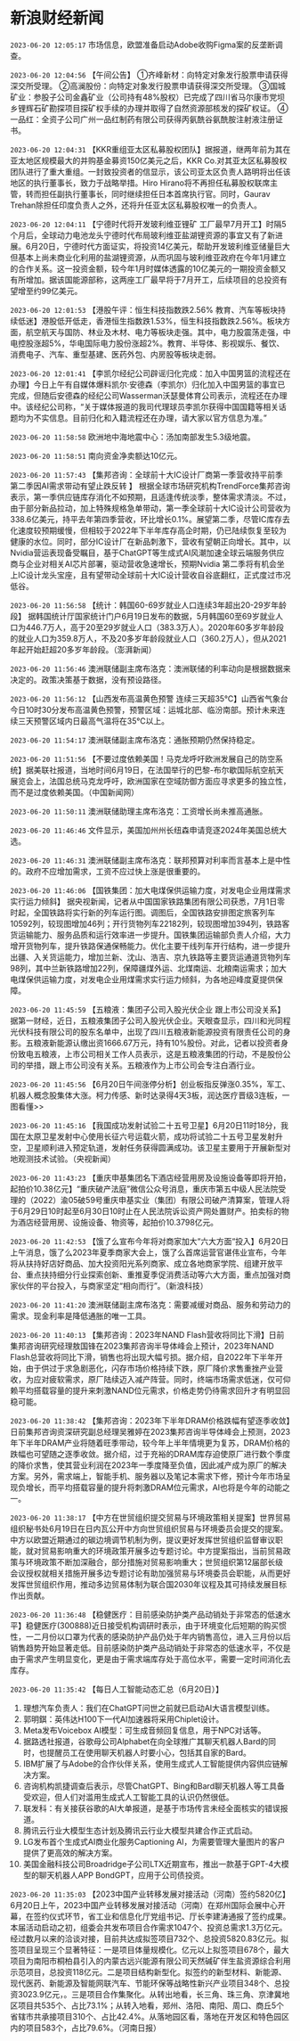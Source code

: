 # 新浪财经新闻
`2023-06-20 12:05:17` 市场信息，欧盟准备启动Adobe收购Figma案的反垄断调查。

`2023-06-20 12:04:56` 【午间公告】
①齐峰新材：向特定对象发行股票申请获得深交所受理。
②高澜股份：向特定对象发行股票申请获得深交所受理。
③国城矿业：参股子公司金鑫矿业（公司持有48%股权）已完成了四川省马尔康市党坝乡锂辉石矿勘探项目探矿权手续的办理并取得了自然资源部核发的探矿权证。
④一品红：全资子公司广州一品红制药有限公司获得丙氨酰谷氨酰胺注射液注册证书。

`2023-06-20 12:04:31` 【KKR重组亚太区私募股权团队】据报道，继两年前为其在亚太地区规模最大的并购基金募资150亿美元之后，KKR Co.对其亚太区私募股权团队进行了重大重组。一封致投资者的信显示，该公司亚太区负责人路明将出任该地区的执行董事长，致力于战略举措。Hiro Hirano将不再担任私募股权联席主管，转而担任副执行董事长，同时继续担任日本首席执行官。同时，Gaurav Trehan除担任印度负责人之外，还将升任亚太区私募股权唯一的负责人。

`2023-06-20 12:04:11` 【宁德时代将开发玻利维亚锂矿 工厂最早7月开工】时隔5个月后，全球动力电池龙头宁德时代布局玻利维亚盐湖锂资源的事宜又有了新进展。6月20日，宁德时代方面证实，将投资14亿美元，帮助开发玻利维亚储量巨大但基本上尚未商业化利用的盐湖锂资源，从而巩固与玻利维亚政府在今年1月建立的合作关系。这一投资金额，较今年1月时媒体透露的10亿美元的一期投资金额又有所增加。据该国能源部称，这两座工厂最早将于7月开工，后续项目的总投资有望增至约99亿美元。

`2023-06-20 12:01:53` 【港股午评：恒生科技指数跌2.56% 教育、汽车等板块持续低迷】港股低开低走，香港恒生指数跌1.53%，恒生科技指数跌2.56%。板块方面，航空航天与国防、林业及木材、电力等板块走强。其中，电力股震荡走强，中电控股涨超5%，华电国际电力股份涨超2%。教育、半导体、影视娱乐、餐饮、消费电子、汽车、重型基建、医药外包、内房股等板块走弱。

`2023-06-20 12:01:41` 【李凯尔经纪公司辟谣归化完成：加入中国男篮的流程还在办理】今日上午有自媒体爆料凯尔·安德森（李凯尔）归化加入中国男篮的事宜已完成，但随后安德森的经纪公司Wasserman沃瑟曼体育公司表示，流程还在办理中。该经纪公司称，“关于媒体报道的我司代理球员李凯尔获得中国国籍等相关话题均为不实信息。目前归化和入籍流程还在办理，请大家以官方信息为准。”

`2023-06-20 11:58:58` 欧洲地中海地震中心：汤加南部发生5.3级地震。

`2023-06-20 11:58:51` 南向资金净卖额达10亿元。

`2023-06-20 11:57:43` 【集邦咨询：全球前十大IC设计厂商第一季营收持平前季 第二季因AI需求带动有望止跌反转 】 根据全球市场研究机构TrendForce集邦咨询表示，第一季供应链库存消化不如预期，且适逢传统淡季，整体需求清淡。不过，由于部分新品拉动，加上特殊规格急单带动，第一季全球前十大IC设计公司营收为338.6亿美元，持平去年第四季营收，环比增长0.1%。展望第二季，尽管IC库存去化速度较预期缓慢，但相较于2022年下半年库存高企时期，仍已陆续恢复至较为健康的水位。同时，部分IC设计厂在新品刺激下，营收有望朝正向增长。其中，以Nvidia营运表现备受瞩目，基于ChatGPT等生成式AI风潮加速全球云端服务供应商与企业对相关AI芯片部署，驱动营收急速增长，预期Nvidia 第二季将有机会坐上IC设计龙头宝座，且有望带动全球前十大IC设计营收自谷底翻红，正式度过市况低谷。

`2023-06-20 11:56:58` 【统计：韩国60-69岁就业人口连续3年超出20-29岁年龄段】 据韩国统计厅国家统计门户6月19日发布的数据，5月韩国60至69岁就业人口为446.7万人，高于20至29岁就业人口（383.3万人）。2020年60多岁年龄段的就业人口为359.8万人，不及20多岁年龄段就业人口（360.2万人），但从2021年起开始赶超20多岁年龄段。（澎湃新闻）

`2023-06-20 11:56:46` 澳洲联储副主席布洛克：澳洲联储的利率动向是根据数据来决定的。政策决策基于数据，没有预设路径。

`2023-06-20 11:56:12` 【山西发布高温黄色预警 连续三天超35℃】山西省气象台今日10时30分发布高温黄色预警，预警区域：运城北部、临汾南部。预计未来连续三天预警区域内日最高气温将在35℃以上。

`2023-06-20 11:54:17` 澳洲联储副主席布洛克：通胀预期仍然保持稳定。

`2023-06-20 11:51:56` 【不要过度依赖美国！马克龙呼吁欧洲发展自己的防空系统】据美联社报道，当地时间6月19日，在法国举行的巴黎-布尔歇国际航空航天展览会上，法国总统马克龙呼吁，欧洲国家在空域防御方面应寻求更多的独立性，而不是过度依赖美国。（中国新闻网）

`2023-06-20 11:50:11` 澳洲联储助理主席布洛克：工资增长尚未推高通胀。

`2023-06-20 11:46:46` 文件显示，美国加州州长纽森申请竞逐2024年美国总统大选。

`2023-06-20 11:46:31` 澳洲联储副主席布洛克：联邦预算对利率而言基本上是中性的。政府不应增加需求，工资不应过快上涨是很重要的。

`2023-06-20 11:46:06` 【国铁集团：加大电煤保供运输力度，对发电企业用煤需求实行运力倾斜】 据央视新闻，记者从中国国家铁路集团有限公司获悉，7月1日零时起，全国铁路将实行新的列车运行图。调图后，全国铁路安排图定旅客列车10592列，较现图增加46列；开行货物列车22182列，较现图增加394列，铁路客货运输能力、服务品质和运行效率进一步提升。国铁集团运输部负责人介绍，大力增开货物列车，提升铁路保通保畅能力。优化主要干线列车开行结构，进一步提升出疆、入关货运能力，增加兰新、沈山、浩吉、京九铁路等主要货运通道货物列车98列，其中兰新铁路增加22列，保障疆煤外运、北煤南运、北粮南运需求；加大电煤保供运输力度，对发电企业用煤需求实行运力倾斜，为各地迎峰度夏提供保障。

`2023-06-20 11:45:59` 【五粮液：集团子公司入股光伏企业 跟上市公司没关系】 据第一财经，近日，五粮液集团子公司入股光伏企业。天眼查显示，四川和光同程光伏科技有限公司的股东名单中，出现了四川五粮液新能源投资有限责任公司的身影。五粮液新能源认缴出资1666.67万元，持有10%股份。对此，记者以投资者身份致电五粮液，上市公司相关工作人员表示，这是五粮液集团的行动，不是股份公司的举措，跟上市公司没有关系。五粮液作为上市公司会专注白酒行业。

`2023-06-20 11:45:56` 【6月20日午间涨停分析】创业板指反弹涨0.35%，军工、机器人概念股集体大涨。柯力传感、新时达录得4天3板，润达医疗晋级3连板，一图看懂>>

`2023-06-20 11:45:16` 【我国成功发射试验二十五号卫星】6月20日11时18分，我国在太原卫星发射中心使用长征六号运载火箭，成功将试验二十五号卫星发射升空，卫星顺利进入预定轨道，发射任务获得圆满成功。该卫星主要用于开展新型对地观测技术试验。（央视新闻）

`2023-06-20 11:43:23` 【重庆申基集团名下酒店经营用房及设施设备等即将开拍，起拍价10.38亿元】“重庆破产法庭”微信公众号消息，重庆市第五中级人民法院受理的（2022）渝05破59号重庆申基实业（集团）有限公司破产清算案，管理人将于6月29日10时起至6月30日10时止在人民法院诉讼资产网处置财产。拍卖标的物为酒店经营用房、设施设备、物资等，起拍价10.3798亿元。

`2023-06-20 11:42:53` 【饿了么宣布今年将对商家加大“六大方面“投入】6月20日上午消息，饿了么2023年夏季商家大会上，饿了么首席运营官谌伟业宣布，今年将从扶持好店好商品、加大投资阳光系列商家、成立各地商家学院、组建开放平台、重点扶持细分行业探索创新、重推夏季促消费活动等六大方面，重点加强对商家伙伴的平台投入，与商家坚定“相向而行”。（新浪科技）

`2023-06-20 11:41:20` 澳洲联储副主席布洛克：需要减缓对商品、服务和劳动力的需求。现金利率是降低通胀的唯一工具。

`2023-06-20 11:40:13` 【集邦咨询：2023年NAND Flash营收将同比下滑】日前集邦咨询研究经理敖国锋在2023集邦咨询半导体峰会上预计，2023年NAND Flash总营收将同比下滑，销售也将出现大幅亏损。据介绍，自2022年下半年开始，由于供过于求急剧恶化，闪存市场价格持续下跌，原厂降价求售重挫产业营收，为应对疲软需求，原厂陆续迈入减产阵营。同时，终端市场需求低迷，仅可仰赖平均搭载容量的提升来刺激NAND位元需求，价格走势仍待需求回升才有明显回稳可能。

`2023-06-20 11:38:42` 【集邦咨询：2023年下半年DRAM价格跌幅有望逐季收敛】日前集邦咨询资深研究副总经理吴雅婷在2023集邦咨询半导体峰会上预测，2023年下半年DRAM产业将随着旺季带动，较今年上半年情境更为复苏，DRAM价格的跌幅也可望随之逐季收敛。据介绍，过于充裕的DRAM库存迫使原厂进行数个季度的降价求售，使其营业利润在2023年一季度降至负值，因此减产成为原厂的解决方案。另外，需求端上，智能手机、服务器以及笔记本需求下修，预计今年市场呈现负增长，而平均搭载容量的提升将刺激DRAM位元需求，AI也将是今年的动能之一。

`2023-06-20 11:38:17` 【中方在世贸组织提交贸易与环境政策相关提案】世界贸易组织秘书处6月19日在日内瓦公开中方向世贸组织贸易与环境委员会提交的提案。中方以欧盟近期通过的碳边境调节机制为例，提议更好发挥世贸组织监督审议职能，就对贸易影响重大的环境政策开展多边专题讨论。中方提案指出，当前贸易政策与环境政策不断加深融合，部分措施对贸易影响重大；世贸组织第12届部长级会议授权就相关措施开展多边专题讨论有助加强贸易与环境委员会职能，从而更好发挥世贸组织作用，推动多边贸易体制为联合国2030年议程及其可持续发展目标作出贡献。

`2023-06-20 11:36:48` 【稳健医疗：目前感染防护类产品动销处于非常态的低速水平】稳健医疗(300888)近日接受机构调研时表示，由于环境变化后短期的购买惯性，一二月份以口罩为代表的感染防护产品仍处于年内销售高位，进入三月份以后销售趋势开始显著走低。目前感染防护类产品动销处于非常态的低速水平，不仅是由于需求产生明显变化，更是由于需求端库存处于高位水平，需要一定时间消化去库存。

`2023-06-20 11:35:42` 【每日人工智能动态汇总（6月20日）】
1. 理想汽车负责人：我们在ChatGPT问世之前就已启动AI大语言模型训练。
2. 郭明錤：英伟达H100下一代AI加速器将采用Chiplet设计。
3. Meta发布Voicebox AI模型：可生成音频回复信息，用于NPC对话等。
4. 据路透社报道，谷歌母公司Alphabet在向全球推广其聊天机器人Bard的同时，也提醒员工在使用聊天机器人时要小心，包括其自家的Bard。
5. IBM扩展了与Adobe的合作伙伴关系，使用生成式人工智能提供内容供应链解决方案。
6. 咨询机构凯捷调查后表示，尽管ChatGPT、Bing和Bard聊天机器人等工具备受欢迎，但人们对滥用生成式人工智能工具的认识仍然很低。
7. 联发科：有关接获谷歌的AI大单报道，是基于市场传言未经全面核实的错误报道。
8. 腾讯云行业大模型生态计划及腾讯云行业大模型共建合作正式启动。
9. LG发布首个生成式AI商业化服务Captioning AI，为需要管理大量图片的客户提供了更高效的解决方案。
10. 美国金融科技公司Broadridge子公司LTX近期宣布，推出一款基于GPT-4大模型的聊天机器人APP BondGPT，应用于公司债投资。

`2023-06-20 11:35:03` 【2023中国产业转移发展对接活动（河南）签约5820亿】6月20日上午，2023中国产业转移发展对接活动（河南）在郑州国际会展中心开幕，在签约仪式环节，省工业和信息化厅党组书记、厅长李建涛通报了签约成果。本届活动启动之初，组委会共发布项目合作需求1047个、投资总需求1.3万亿元。经过数月以来的洽谈对接，目前共达成拟签项目732个、总投资5820.83亿元。拟签项目呈现三个显著特征：一是项目体量规模化。亿元以上拟签项目678个，最大项目为南阳市桐柏县引入的内蒙古远兴能源有限公司天然碱矿伴生盐资源综合利用示范项目，总投资118亿元。二是项目结构新型化。拟签约的新型材料、新能源、现代医药、新能源及智能网联汽车、节能环保等战略性新兴产业项目348个、总投资3023.9亿元，。三是项目合作集聚化。从转出地看，长三角、珠三角、京津冀地区项目共535个、占比73.1%；从转入地看，郑州、洛阳、南阳、周口、商丘5个省辖市共承接项目310个、占比42.4%。从落地园区看，落地在开发区和特色园区内的项目583个，占比79.6%。（河南日报）

